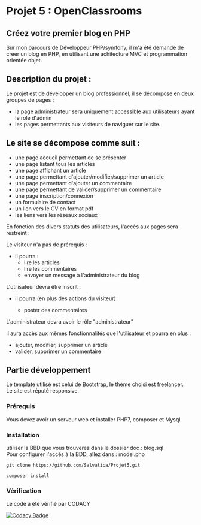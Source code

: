 # Projet 5 : OpenClassrooms
## Créez votre premier blog en PHP

Sur mon parcours de Développeur PHP/symfony, il m'a été demandé de créer un blog en PHP, en utilisant une achitecture MVC et programmation orientée objet.

## Description du projet :

Le projet est de développer un blog professionnel, il se décompose en deux groupes de pages :
- la page administrateur sera uniquement accessible aux utilisateurs ayant le role d'admin
- les pages permettants aux visiteurs de naviguer sur le site.

## Le site se décompose comme suit :

- une page accueil permettant de se présenter
- une page listant tous les articles
- une page affichant un article
- une page permettant d'ajouter/modifier/supprimer un article
- une page permettant d'ajouter un commentaire
- une page permettant de valider/supprimer un commentaire
- une page inscription/connexion
- un formulaire de contact
- un lien vers le CV en format pdf
- les liens vers les réseaux sociaux

En fonction des divers statuts des utilisateurs, l'accès aux pages sera restreint :

Le visiteur n'a pas de prérequis : 


- il pourra : 
  - lire les articles
  - lire les commentaires
  - envoyer un message à l'administrateur du blog

L'utilisateur devra être inscrit :

- il pourra (en plus des actions du visiteur) :

  - poster des commentaires


L'administrateur devra avoir le rôle "administrateur"

il aura accès aux mêmes fonctionnalités que l'utilisateur et pourra en plus : 
 - ajouter, modifier, supprimer un article
 - valider, supprimer un commentaire

## Partie développement

Le template utilisé est celui de Bootstrap, le thème choisi est freelancer.  
Le site est réputé responsive.

### Prérequis

Vous devez avoir un serveur web et installer PHP7, composer et Mysql

### Installation

utiliser la BBD que vous trouverez dans le dossier doc : blog.sql  
Pour configurer l'accès à la BDD, allez dans :  model.php
```
git clone https://github.com/Salvatica/Projet5.git
```
```
composer install
```

### Vérification 
Le code a été vérifié par CODACY

[![Codacy Badge](https://app.codacy.com/project/badge/Grade/07abd46cf9ed4be8bf3db964c6f45f57)](https://www.codacy.com/gh/Salvatica/Projet5/dashboard?utm_source=github.com&amp;utm_medium=referral&amp;utm_content=Salvatica/Projet5&amp;utm_campaign=Badge_Grade)







